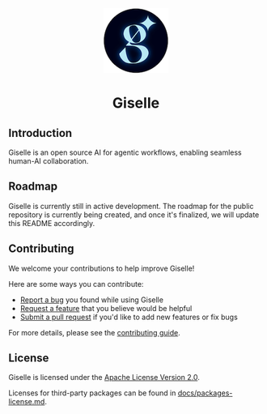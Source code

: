 <div align="center">
  <a href="https://giselles.ai">
    <picture>
      <source media="(prefers-color-scheme: dark)" srcset="./docs/assets/giselle-circular-logo.png">
      <img alt="Giselle logo" src="./docs/assets/giselle-circular-logo.png" height="128">
    </picture>
  </a>
  <h1>Giselle</h1>
</div>

## Introduction

Giselle is an open source AI for agentic workflows, enabling seamless human-AI collaboration.

## Roadmap

Giselle is currently still in active development. The roadmap for the public repository is currently being created, and once it's finalized, we will update this README accordingly.

## Contributing

We welcome your contributions to help improve Giselle!

Here are some ways you can contribute:

- [Report a bug](https://github.com/route06inc/giselle/issues/new?template=1_bug_report.yml) you found while using Giselle
- [Request a feature](https://github.com/route06inc/giselle/discussions/categories/ideas) that you believe would be helpful
- [Submit a pull request](CONTRIBUTING.md#how-to-submit-a-pull-request) if you'd like to add new features or fix bugs

For more details, please see the [contributing guide](CONTRIBUTING.md).

## License

Giselle is licensed under the [Apache License Version 2.0](LICENSE).

Licenses for third-party packages can be found in [docs/packages-license.md](docs/packages-license.md).

